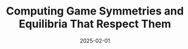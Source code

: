 ---
title: "Computing Game Symmetries and Equilibria That Respect Them"
collection: publications
# permalink: /publication/2023-08-19-The-Computational-Complexity-of-Single-Player-Imperfect-Recall-Games
# permalink: '/files/paper11.pdf' #../files/paper11.pdf #../files/preservinggametrafos.pdf #/files/paper1.pdf 
# filelink: '/files/empty.pdf' 
# excerpt: 'This paper is about the number 1. The number 2 is left for future work.'
date: 2025-02-01
authors: 'Emanuel Tewolde, Brian Hu Zhang, Caspar Oesterheld, Tuomas Sandholm, and Vincent Conitzer'
status: 'To appear in'
venue: 'Association for the Advancement of Artificial Intelligence (AAAI) 2025'
# paperurl: 'https://www.ijcai.org/proceedings/2023/321'
# arxivurl:  'https://arxiv.org/abs/2406.15970'
#slidesurl: 'https://arxiv.org/abs/2111.00076'
#videourl: 'https://arxiv.org/abs/2111.00076'
#citation: 'Your Name, You. (2009). &quot;Paper Title Number 1.&quot; <i>Journal 1</i>. 1(1).'
# image: '/images/dblpicon.png'

#<a href=" ../files/CV_Emanuel_Tewolde_26_04_23.pdf " target="_blank"  rel="noopener noreferrer">CV</a>, Bla bla, <a href=" ../files/paper1.pdf " target="_blank"  rel="noopener noreferrer">paper1</a>, Bla bla, <a href=" ../files/preservinggametrafos.pdf " target="_blank"  rel="noopener noreferrer">GEB23preprint</a> 
---